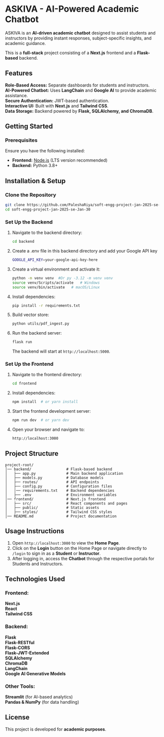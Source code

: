 # ASKIVA - AI-Powered Academic Chatbot  

ASKIVA is an **AI-driven academic chatbot** designed to assist students and instructors by providing instant responses, subject-specific insights, and academic guidance.  

This is a **full-stack** project consisting of a **Next.js** frontend and a **Flask-based** backend.  

## Features  
**Role-Based Access:** Separate dashboards for students and instructors.  
**AI-Powered Chatbot:** Uses **LangChain** and **Google AI** to provide academic assistance.  
**Secure Authentication:** JWT-based authentication.  
**Interactive UI:** Built with **Next.js** and **Tailwind CSS**.  
**Data Storage:** Backend powered by **Flask, SQLAlchemy, and ChromaDB**.  



## Getting Started  

### Prerequisites  
Ensure you have the following installed:  
- **Frontend:** [Node.js](https://nodejs.org/) (LTS version recommended)  
- **Backend:** Python 3.8+  



## Installation & Setup  

### **Clone the Repository**  
```sh
git clone https://github.com/PaleshaRiya/soft-engg-project-jan-2025-se-Jan-30.git
cd soft-engg-project-jan-2025-se-Jan-30
```

### **Set Up the Backend**  
1. Navigate to the backend directory:  
   ```sh
   cd backend
   ```
2. Create a .env file in this backend directory and add your Google API key
   ```sh
   GOOGLE_API_KEY=your-google-api-key-here
   ```
2. Create a virtual environment and activate it:  
   ```sh
   python -m venv venv  #Or py -3.12 -m venv venv
   source venv/Scripts/activate   # Windows
   source venv/bin/activate   # macOS/Linux
   ```
3. Install dependencies:  
   ```sh
   pip install -r requirements.txt
   ```
4. Build vector store:  
   ```sh
   python utils/pdf_ingest.py
   ```
5. Run the backend server:  
   ```sh
   flask run
   ```
   The backend will start at `http://localhost:5000`.  



### **Set Up the Frontend**  
1. Navigate to the frontend directory:  
   ```sh
   cd frontend
   ```
2. Install dependencies:  
   ```sh
   npm install  # or yarn install
   ```
3. Start the frontend development server:  
   ```sh
   npm run dev  # or yarn dev
   ```
4. Open your browser and navigate to:  
   ```sh
   http://localhost:3000
   ```



## Project Structure  
```
project-root/
│── backend/                # Flask-based backend
│   ├── app.py              # Main backend application
│   ├── models.py           # Database models
│   ├── routes/             # API endpoints
│   ├── config.py           # Configuration files
│   │── requirements.txt    # Backend dependencies
│   ├── .env                # Environment variables
│── frontend/               # Next.js frontend
│   ├── src/                # React components and pages
│   ├── public/             # Static assets
│   ├── styles/             # Tailwind CSS styles
│── README.md               # Project documentation
```


## Usage Instructions
1. Open `http://localhost:3000` to view the **Home Page**.
2. Click on the **Login** button on the Home Page or navigate directly to `/login` to sign in as a **Student** or **Instructor**.
3. After logging in, access the **Chatbot** through the respective portals for Students and Instructors.
 



## Technologies Used  

### **Frontend:**  
**Next.js**  
**React**  
**Tailwind CSS**  

### **Backend:**  
**Flask**  
**Flask-RESTful**  
**Flask-CORS**  
**Flask-JWT-Extended**  
**SQLAlchemy**  
**ChromaDB**  
**LangChain**  
**Google AI Generative Models**  

### **Other Tools:**  
**Streamlit** (for AI-based analytics)  
**Pandas & NumPy** (for data handling)  



## License  
This project is developed for **academic purposes**.  

